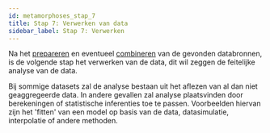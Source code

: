 ```yaml
---
id: metamorphoses_stap_7
title: Stap 7: Verwerken van data
sidebar_label: Stap 7: Verwerken
---
```


Na het [prepareren](stap_5.md) en eventueel [combineren](stap_6.md) van de gevonden databronnen, is de volgende stap het verwerken van de data, dit wil zeggen de feitelijke analyse van de data. 

Bij sommige datasets zal de analyse bestaan uit het aflezen van al dan niet geaggregeerde data. In andere gevallen zal analyse plaatsvinden door berekeningen of statistische inferenties toe te passen. Voorbeelden hiervan zijn het 'fitten' van een model op basis van de data, datasimulatie, interpolatie of andere methoden. 